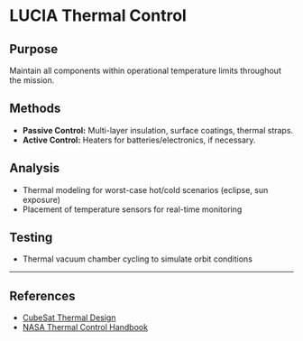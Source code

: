 # LUCIA Thermal Control

## Purpose

Maintain all components within operational temperature limits throughout the mission.

## Methods

- **Passive Control:** Multi-layer insulation, surface coatings, thermal straps.
- **Active Control:** Heaters for batteries/electronics, if necessary.

## Analysis

- Thermal modeling for worst-case hot/cold scenarios (eclipse, sun exposure)
- Placement of temperature sensors for real-time monitoring

## Testing

- Thermal vacuum chamber cycling to simulate orbit conditions

---

## References

- [CubeSat Thermal Design](https://www.cubesat.org/)
- [NASA Thermal Control Handbook](https://www.nasa.gov/)